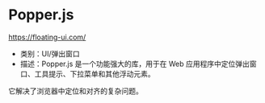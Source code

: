 # Popper.js

https://floating-ui.com/

- 类别：UI/弹出窗口
- 描述：Popper.js 是一个功能强大的库，用于在 Web 应用程序中定位弹出窗口、工具提示、下拉菜单和其他浮动元素。

它解决了浏览器中定位和对齐的复杂问题。

